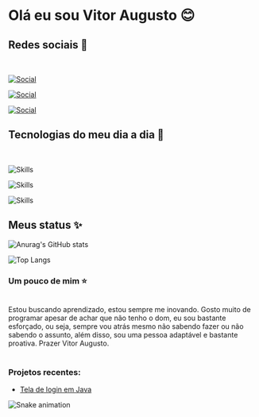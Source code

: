 # Olá eu sou Vitor Augusto 😊

## Redes sociais 🎉
<br>

[![Social](https://img.shields.io/badge/LinkedIn-0077B5?style=for-the-badge&logo=linkedin&logoColor=white)](https://www.linkedin.com/in/vitor-augusto-b617b6233/)

[![Social](https://img.shields.io/badge/GitHub-100000?style=for-the-badge&logo=github&logoColor=white)](https://github.com/VitorAugustoCunha)

[![Social](https://img.shields.io/badge/Twitter-1DA1F2?style=for-the-badge&logo=twitter&logoColor=white)](https://twitter.com/VitorAugustoGIT)


## Tecnologias do meu dia a dia 🚀

<br>

![Skills](https://img.shields.io/badge/Python-14354C?style=for-the-badge&logo=python&logoColor=white)

![Skills](https://img.shields.io/badge/Java-ED8B00?style=for-the-badge&logo=java&logoColor=white)

![Skills](https://img.shields.io/badge/Lua-2C2D72?style=for-the-badge&logo=lua&logoColor=white)

## Meus status ✨

![Anurag's GitHub stats](https://github-readme-stats.vercel.app/api?username=VitorAugustoCunha&show_icons=true&theme=synthwave)

![Top Langs](https://github-readme-stats.vercel.app/api/top-langs/?username=VitorAugustoCunha&theme=tokyonight)

### Um pouco de mim ⭐

<br>
Estou buscando aprendizado, estou sempre me inovando. Gosto muito de programar apesar de achar que não tenho o dom, eu sou bastante esforçado, ou seja, sempre vou atrás mesmo não sabendo fazer ou não sabendo o assunto, além disso, sou uma pessoa adaptável e bastante proativa. Prazer  Vitor Augusto.
</br>
<br>

### Projetos recentes:

- [Tela de login em Java](https://github.com/VitorAugustoCunha/JavaLoginFrame)


</div>

  ![Snake animation](https://github.com/VitorAugustoCunha/VitorAugustoCunha/blob/output/github-contribution-grid-snake.svg)
 
</div>
